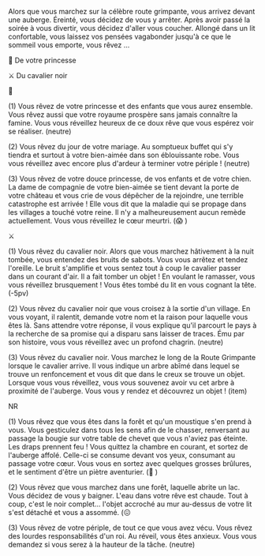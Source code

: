Alors que vous marchez sur la célèbre route grimpante, vous arrivez devant une auberge. Éreinté, vous décidez de vous y arrêter. Après avoir passé la soirée à vous divertir, vous décidez d'aller vous coucher. Allongé dans un lit confortable, vous laissez vos pensées vagabonder jusqu'à ce que le sommeil vous emporte, vous rêvez ...

👸 De votre princesse

⚔ Du cavalier noir


👸

(1) Vous rêvez de votre princesse et des enfants que vous aurez ensemble. Vous rêvez aussi que votre royaume prospère sans jamais connaître la famine. Vous vous réveillez heureux de ce doux rêve que vous espérez voir se réaliser.
(neutre)

(2) Vous rêvez du jour de votre mariage. Au somptueux buffet qui s'y tiendra et surtout à votre bien-aimée dans son éblouissante robe. Vous vous réveillez avec encore plus d'ardeur à terminer votre périple !
(neutre)

(3) Vous rêvez de votre douce princesse, de vos enfants et de votre chien. La dame de compagnie de votre bien-aimée se tient devant la porte de votre château et vous crie de vous dépêcher de la rejoindre, une terrible catastrophe est arrivée ! Elle vous dit que la maladie qui se propage dans les villages a touché votre reine. Il n'y a malheureusement aucun remède actuellement. Vous vous réveillez le cœur meurtri.
(😱 )


⚔

(1) Vous rêvez du cavalier noir. Alors que vous marchez hâtivement à la nuit tombée, vous entendez des bruits de sabots. Vous vous arrêtez et tendez l'oreille. Le bruit s'amplifie et vous sentez tout à coup le cavalier passer dans un courant d'air. Il a fait tomber un objet ! En voulant le ramasser, vous vous réveillez brusquement ! Vous êtes tombé du lit en vous cognant la tête.
(-5pv)

(2) Vous rêvez du cavalier noir que vous croisez à la sortie d'un village. En vous voyant, il ralentit, demande votre nom et la raison pour laquelle vous êtes là. Sans attendre votre réponse, il vous explique qu'il parcourt le pays à la recherche de sa promise qui a disparu sans laisser de traces. Ému par son histoire, vous vous réveillez avec un profond chagrin.
(neutre)

(3) Vous rêvez du cavalier noir. Vous marchez le long de la Route Grimpante lorsque le cavalier arrive. Il vous indique un arbre abîmé dans lequel se trouve un renfoncement et vous dit que dans le creux se trouve un objet. Lorsque vous vous réveillez, vous vous souvenez avoir vu cet arbre à proximité de l'auberge. Vous vous y rendez et découvrez un objet !
(item)

NR

(1) Vous rêvez que vous êtes dans la forêt et qu'un moustique s'en prend à vous. Vous gesticulez dans tous les sens afin de le chasser, renversant au passage la bougie sur votre table de chevet que vous n'aviez pas éteinte. Les draps prennent feu ! Vous quittez la chambre en courant, et sortez de l'auberge affolé. Celle-ci se consume devant vos yeux, consumant au passage votre cœur. Vous vous en sortez avec quelques grosses brûlures, et le sentiment d'être un piètre aventurier.
(🤕 )

(2) Vous rêvez que vous marchez dans une forêt, laquelle abrite un lac. Vous décidez de vous y baigner. L'eau dans votre rêve est chaude. Tout à coup, c'est le noir complet... l'objet accroché au mur au-dessus de votre lit s'est détaché et vous a assommé.
(😖 

(3) Vous rêvez de votre périple, de tout ce que vous avez vécu. Vous rêvez des lourdes responsabilités d'un roi. Au réveil, vous êtes anxieux. Vous vous demandez si vous serez à la hauteur de la tâche.
(neutre)
